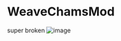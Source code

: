 # WeaveChamsMod
super broken
![image](https://github.com/Tryflle/WeaveChamsMod/assets/111710533/4a65a796-72ac-4390-8d22-cb1f22cdc7fb)


